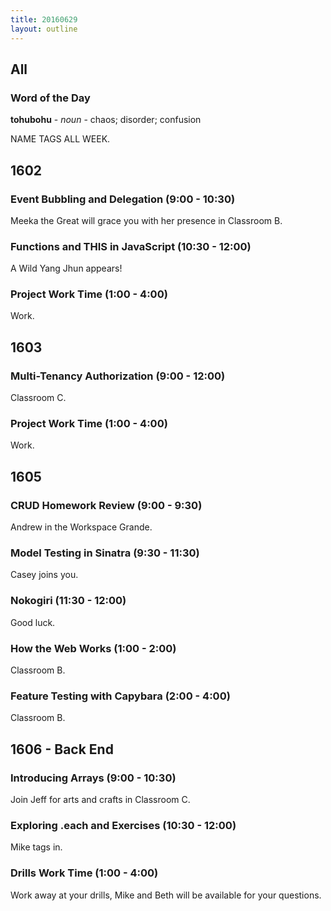 ```yaml
---
title: 20160629
layout: outline
---
```


## All

### Word of the Day

**tohubohu** - _noun_ - chaos; disorder; confusion

NAME TAGS ALL WEEK.

## 1602

### Event Bubbling and Delegation (9:00 - 10:30)

Meeka the Great will grace you with her presence in Classroom B.

### Functions and THIS in JavaScript (10:30 - 12:00)

A Wild Yang Jhun appears!

### Project Work Time (1:00 - 4:00)

Work.


## 1603

### Multi-Tenancy Authorization (9:00 - 12:00)

Classroom C.

### Project Work Time (1:00 - 4:00)

Work.


## 1605

### CRUD Homework Review (9:00 - 9:30)

Andrew in the Workspace Grande.

### Model Testing in Sinatra (9:30 - 11:30)

Casey joins you.

### Nokogiri (11:30 - 12:00)

Good luck.

### How the Web Works (1:00 - 2:00)

Classroom B.

### Feature Testing with Capybara (2:00 - 4:00)

Classroom B.


## 1606 - Back End

### Introducing Arrays (9:00 - 10:30)

Join Jeff for arts and crafts in Classroom C.

### Exploring .each and Exercises (10:30 - 12:00)

Mike tags in.

### Drills Work Time (1:00 - 4:00)

Work away at your drills, Mike and Beth will be available for your questions.
